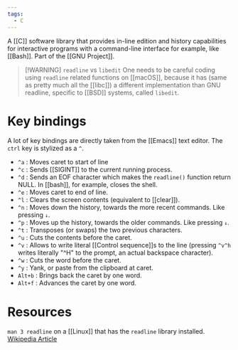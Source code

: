 ```yaml
---
tags:
  - C
---
```

A [[C]] software library that provides in-line edition and history capabilities for interactive programs with a command-line interface for example, like [[Bash]]. Part of the [[GNU Project]].

> [!WARNING] `readline` vs `libedit`
> One needs to be careful coding using `readline` related functions on [[macOS]], because it has (same as pretty much all the [[libc]]) a different implementation than GNU readline, specific to [[BSD]] systems, called `libedit`.

# Key bindings
A lot of key bindings are directly taken from the [[Emacs]] text editor.
The `ctrl` key is stylized as a `^`.
- `^a` : Moves caret to start of line
- `^c` : Sends [[SIGINT]] to the current running process.
- `^d` : Sends an EOF character which makes the `readline()` function return NULL. In [[bash]], for example, closes the shell.
- `^e` : Moves caret to end of line.
- `^l` : Clears the screen contents (equivalent to [[clear]]).
- `^n` : Moves down the history, towards the more recent commands. Like pressing `↓`.
- `^p` : Moves up the history, towards the older commands. Like pressing `↓`.
- `^t` : Transposes (or swaps) the two previous characters.
- `^u` : Cuts the contents before the caret.
- `^v` : Allows to write literal [[Control sequence]]s to the line (pressing `^v^h` writes literally "^H" to the prompt, an actual backspace character).
- `^w` : Cuts the word before the caret.
- `^y` : Yank, or paste from the clipboard at caret.
- `Alt+b` : Brings back the caret by one word.
- `Alt+f` : Advances the caret by one word.
# Resources
`man 3 readline` on a [[Linux]] that has the `readline` library installed.
[Wikipedia Article](https://en.wikipedia.org/wiki/GNU_Readline)